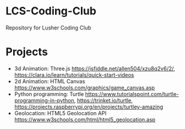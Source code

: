 # LCS-Coding-Club
Repository for Lusher Coding Club

# Projects 
* 3d Animation: Three.js https://jsfiddle.net/allen504/xzu8q2v6/2/, https://clara.io/learn/tutorials/quick-start-videos
* 2d Animation: HTML Canvas https://www.w3schools.com/graphics/game_canvas.asp
* Python programming: Turtle https://www.tutorialspoint.com/turtle-programming-in-python, https://trinket.io/turtle, https://projects.raspberrypi.org/en/projects/turtley-amazing
* Geolocation: HTML5 Geolocation API https://www.w3schools.com/html/html5_geolocation.asp
